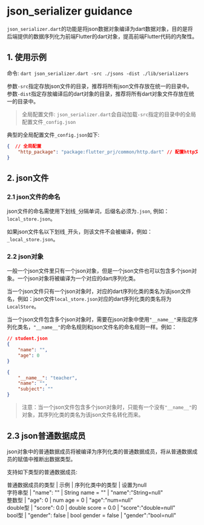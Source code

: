 # json_serializer guidance

`json_serializer.dart`的功能是将json数据对象编译为dart数据对象，目的是将后端提供的数据序列化为前端Flutter的dart对象，提高前端Flutter代码的内聚性。

## 1. 使用示例

命令: `dart json_serializer.dart -src ./jsons -dist ./lib/serializers`

参数`-src`指定存放json文件的目录，推荐将所有json文件存放在统一的目录中。
参数`-dist`指定存放编译后的dart对象的目录，推荐将所有dart对象文件存放在统一的目录中。

> 全局配置文件: `json_serializer.dart`会自动加载`-src`指定的目录中的全局配置文件`_config.json`

典型的全局配置文件`_config.json`如下:

``` json
{  // 全局配置
    "http_package": "package:flutter_prj/common/http.dart" // 配置http文件
}
```

## 2. json文件

### 2.1 json文件的命名

json文件的命名需使用下划线`_`分隔单词，后缀名必须为`.json`, 例如：`local_store.json`。

如果json文件名以下划线`_`开头，则该文件不会被编译，例如：`_local_store.json`。

### 2.2 json对象

一般一个json文件里只有一个json对象，但是一个json文件也可以包含多个json对象。一个json对象将被编译为一个对应的dart序列化类。

当一个json文件只有一个json对象时，对应的dart序列化类的类名为该json文件名，例如：json文件`local_store.json`对应的dart序列化类的类名将为`LocalStore`。

当一个json文件包含多个json对象时，需要在json对象中使用`"__name__"`来指定序列化类名，`"__name__"`的命名规则和json文件名的命名规则一样。例如：

``` json
// student.json
{
    "name": "",
    "age": 0
}

{
    "__name__": "teacher",
    "name": "",
    "subject": ""
}
```

> 注意：当一个json文件包含多个json对象时，只能有一个没有`"__name__"`的对象，其序列化类的类名为该json文件名转化而来。

## 2.3 json普通数据成员

json对象中的普通数据成员将被编译为序列化类的普通数据成员，将从普通数据成员的赋值中推断出数据类型。

支持如下类型的普通数据成员:

普通数据成员的类型 | 示例 |  序列化类中的类型 | 设置为null  
字符串型 | "name": "" | String name = "" | "name":"String=null"  
整数型 | "age": 0 | num age = 0 | "age":"num=null"  
double型 | "score": 0.0 | double score = 0.0 | "score":"double=null"  
bool型 | "gender": false | bool gender = false | "gender":"bool=null"  


